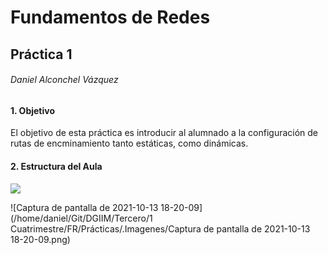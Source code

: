 # Fundamentos de Redes

## Práctica 1

###### Daniel Alconchel Vázquez

#### 1. Objetivo

El objetivo de esta práctica es introducir al alumnado a la configuración de rutas de encminamiento tanto estáticas, como dinámicas.

#### 2. Estructura del Aula

![](https://github.com/danieeeld2/DGIIM/blob/master/Tercero/1%20Cuatrimestre/FR/Pr%C3%A1cticas/.Imagenes/Captura%20de%20pantalla%20de%202021-10-13%2018-20-09.png)

![Captura de pantalla de 2021-10-13 18-20-09](/home/daniel/Git/DGIIM/Tercero/1 Cuatrimestre/FR/Prácticas/.Imagenes/Captura de pantalla de 2021-10-13 18-20-09.png)